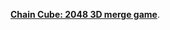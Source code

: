 [**Chain Cube: 2048 3D merge game**](https://play.google.com/store/apps/details?id=com.colobolo.chainball).
